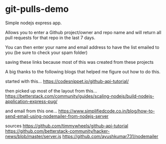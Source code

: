 # git-pulls-demo

Simple nodejs express app.

Allows you to enter a Github project/owner and repo name and will return all pull requests for that repo in the last 7 days. 

You can then enter your name and email address to have the list emailed to you (be sure to check your spam folder)

saving these links because most of this was created from these projects

A big thanks to the following blogs that helped me figure out how to do this.

started with this...
https://codesnippet.io/github-api-tutorial/

then picked up most of the layout from this... 
https://betterstack.com/community/guides/scaling-nodejs/build-nodejs-application-express-pug/

and email from this one...
https://www.simplifiedcode.co.in/blog/how-to-send-email-using-nodemailer-from-nodejs-server

sources
https://github.com/timmywheels/github-api-tutorial
https://github.com/betterstack-community/hacker-news/blob/master/server.js
https://github.com/ayushkumar731/nodemailer
